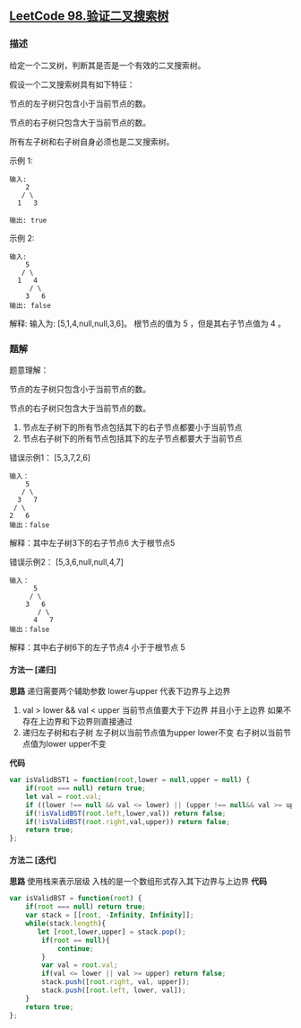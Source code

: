 ## [LeetCode 98.验证二叉搜索树](https://leetcode-cn.com/problems/validate-binary-search-tree/)
### 描述

给定一个二叉树，判断其是否是一个有效的二叉搜索树。

假设一个二叉搜索树具有如下特征：

节点的左子树只包含小于当前节点的数。

节点的右子树只包含大于当前节点的数。

所有左子树和右子树自身必须也是二叉搜索树。

示例 1:
```
输入:
    2
   / \
  1   3

输出: true
```
示例 2:
```
输入:
    5
   / \
  1   4
     / \
    3   6
输出: false
```
解释: 输入为: [5,1,4,null,null,3,6]。
根节点的值为 5 ，但是其右子节点值为 4 。

### 题解

题意理解：

节点的左子树只包含小于当前节点的数。

节点的右子树只包含大于当前节点的数。
1. 节点左子树下的所有节点包括其下的右子节点都要小于当前节点
2. 节点右子树下的所有节点包括其下的左子节点都要大于当前节点
 
错误示例1： [5,3,7,2,6] 
```
输入：
    5
   / \
  3   7
 / \
2   6
输出：false
```
解释：其中左子树3下的右子节点6 大于根节点5 

错误示例2： [5,3,6,null,null,4,7] 
```
输入：
      5
     / \
    3   6
       / \
      4   7
输出：false
 ``` 
解释：其中右子树6下的左子节点4 小于于根节点 5

  
#### 方法一  [递归]
**思路**
递归需要两个辅助参数 lower与upper 代表下边界与上边界
  1. val > lower && val < upper 当前节点值要大于下边界 并且小于上边界 如果不存在上边界和下边界则直接通过
  2. 递归左子树和右子树 左子树以当前节点值为upper lower不变 右子树以当前节点值为lower upper不变


**代码**

```Javascript 
var isValidBST1 = function(root,lower = null,upper = null) {
    if(root === null) return true;
    let val = root.val;
    if ((lower !== null && val <= lower) || (upper !== null&& val >= upper)) return false;
    if(!isValidBST(root.left,lower,val)) return false;
    if(!isValidBST(root.right,val,upper)) return false;
    return true;
};
```
#### 方法二  [迭代]
**思路**
使用栈来表示层级 入栈的是一个数组形式存入其下边界与上边界
**代码**
```Javascript
var isValidBST = function(root) {
    if(root === null) return true;
    var stack = [[root, -Infinity, Infinity]];
    while(stack.length){
       let [root,lower,upper] = stack.pop();
        if(root == null){
            continue;
        }
        var val = root.val;
        if(val <= lower || val >= upper) return false;
        stack.push([root.right, val, upper]);
        stack.push([root.left, lower, val]);
    }
    return true;
};

```
